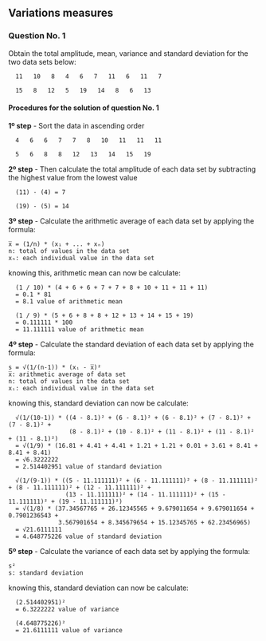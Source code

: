 ## Variations measures

### Question No. 1

Obtain the total amplitude, mean, variance and standard deviation for the two data sets below:

```
  11   10   8   4   6   7   11   6   11   7

  15   8   12   5   19   14   8   6   13
```

#### Procedures for the solution of question No. 1

__1º step__ - Sort the data in ascending order

```
  4   6   6   7   7   8   10   11   11   11  

  5   6   8   8   12   13   14   15   19
```

__2º step__ - Then calculate the total amplitude of each data set by subtracting the highest value from the lowest value

```
  (11) - (4) = 7

  (19) - (5) = 14
```

__3º step__ - Calculate the arithmetic average of each data set by applying the formula:

```
x̅ = (1/n) * (x₁ + ... + xₙ)
n: total of values in the data set
xₙ: each individual value in the data set
```

knowing this, arithmetic mean can now be calculate:

```
  (1 / 10) * (4 + 6 + 6 + 7 + 7 + 8 + 10 + 11 + 11 + 11)
  = 0.1 * 81
  = 8.1 value of arithmetic mean

  (1 / 9) * (5 + 6 + 8 + 8 + 12 + 13 + 14 + 15 + 19)
  = 0.111111 * 100
  = 11.111111 value of arithmetic mean
```

__4º step__ - Calculate the standard deviation of each data set by applying the formula:

```
s = √(1/(n-1)) * (xᵢ - x̅)²
x̅: arithmetic average of data set
n: total of values in the data set
xᵢ: each individual value in the data set
```

knowing this, standard deviation can now be calculate:

```
  √(1/(10-1)) * ((4 - 8.1)² + (6 - 8.1)² + (6 - 8.1)² + (7 - 8.1)² + (7 - 8.1)² +
                 (8 - 8.1)² + (10 - 8.1)² + (11 - 8.1)² + (11 - 8.1)² + (11 - 8.1)²)
  = √(1/9) * (16.81 + 4.41 + 4.41 + 1.21 + 1.21 + 0.01 + 3.61 + 8.41 + 8.41 + 8.41)
  = √6.3222222
  = 2.514402951 value of standard deviation

  √(1/(9-1)) * ((5 - 11.111111)² + (6 - 11.111111)² + (8 - 11.111111)² + (8 - 11.111111)² + (12 - 11.111111)² +
                (13 - 11.111111)² + (14 - 11.111111)² + (15 - 11.111111)² + (19 - 11.111111)²)
  = √(1/8) * (37.34567765 + 26.12345565 + 9.679011654 + 9.679011654 + 0.7901236543 +
              3.567901654 + 8.345679654 + 15.12345765 + 62.23456965)
  = √21.6111111
  = 4.648775226 value of standard deviation
```

__5º step__ - Calculate the variance of each data set by applying the formula:

```
s²
s: standard deviation
```

knowing this, standard deviation can now be calculate:

```
  (2.514402951)²
  = 6.3222222 value of variance

  (4.648775226)²
  = 21.6111111 value of variance
```
